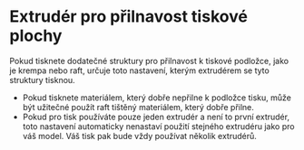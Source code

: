 Extrudér pro přilnavost tiskové plochy
====
Pokud tisknete dodatečné struktury pro přilnavost k tiskové podložce, jako je krempa nebo raft, určuje toto nastavení, kterým extrudérem se tyto struktury tisknou.

* Pokud tisknete materiálem, který dobře nepřilne k podložce tisku, může být užitečné použít raft tištěný materiálem, který dobře přilne.
* Pokud pro tisk používáte pouze jeden extrudér a není to první extrudér, toto nastavení automaticky nenastaví použití stejného extrudéru jako pro váš model. Váš tisk pak bude vždy používat několik extrudérů.
